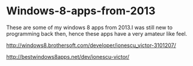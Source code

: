 # Windows-8-apps-from-2013
These are some of my windows 8 apps from 2013.I was still new to programming back then, hence these apps have a very amateur like feel.



http://windows8.brothersoft.com/developer/ionescu_victor-3101207/


http://bestwindows8apps.net/dev/ionescu-victor/
